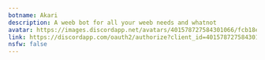 ```yaml
---
botname: Akari
description: A weeb bot for all your weeb needs and whatnot
avatar: https://images.discordapp.net/avatars/401578727584301066/fcb18e2f568b9bb38eae504fd4073f45.png
link: https://discordapp.com/oauth2/authorize?client_id=401578727584301066&permissions=8&scope=bot
nsfw: false
---
```

